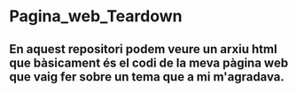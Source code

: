 # Pagina_web_Teardown

## En aquest repositori podem veure un arxiu html que bàsicament és el codi de la meva pàgina web que vaig fer sobre un tema que a mi m'agradava.
